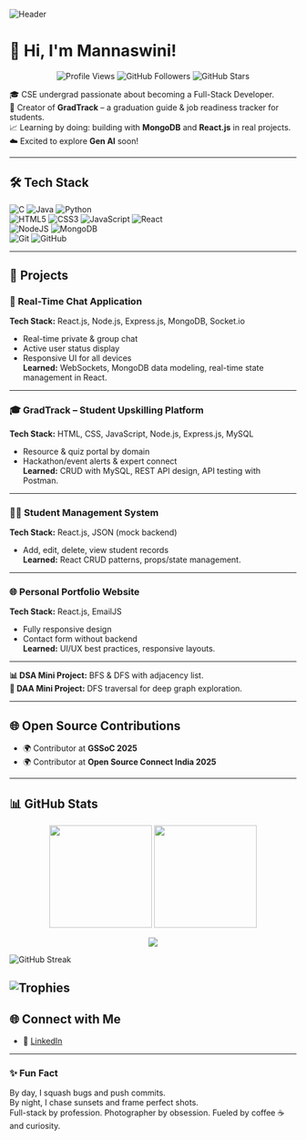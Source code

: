 ![Header](https://capsule-render.vercel.app/api?type=waving&color=0:ff9966,100:ff5e62&height=200&section=header&text=Hi%20there,%20I'm%20imannaswini%20👋&fontSize=35&fontColor=ffffff)
# 👋 Hi, I'm Mannaswini!  

<p align="center">
  <img src="https://komarev.com/ghpvc/?username=imannaswini&color=blue" alt="Profile Views" />
  <img src="https://img.shields.io/github/followers/imannaswini?label=Followers&style=social" alt="GitHub Followers" />
  <img src="https://img.shields.io/github/stars/imannaswini?label=Stars&style=social" alt="GitHub Stars" />
</p>

🎓 CSE undergrad passionate about becoming a Full-Stack Developer.  
🧠 Creator of **GradTrack** – a graduation guide & job readiness tracker for students.  
📈 Learning by doing: building with **MongoDB** and **React.js** in real projects.  
☁️ Excited to explore **Gen AI** soon!  

---

## 🛠 Tech Stack
![C](https://img.shields.io/badge/C-A8B9CC?style=for-the-badge&logo=c&logoColor=white)
![Java](https://img.shields.io/badge/Java-ED8B00?style=for-the-badge&logo=openjdk&logoColor=white)
![Python](https://img.shields.io/badge/Python-3776AB?style=for-the-badge&logo=python&logoColor=white)  
![HTML5](https://img.shields.io/badge/HTML5-E34F26?style=for-the-badge&logo=html5&logoColor=white)
![CSS3](https://img.shields.io/badge/CSS3-1572B6?style=for-the-badge&logo=css3&logoColor=white)
![JavaScript](https://img.shields.io/badge/JavaScript-F7DF1E?style=for-the-badge&logo=javascript&logoColor=black)
![React](https://img.shields.io/badge/React-20232A?style=for-the-badge&logo=react&logoColor=61DAFB)  
![NodeJS](https://img.shields.io/badge/Node.js-43853D?style=for-the-badge&logo=node.js&logoColor=white)
![MongoDB](https://img.shields.io/badge/MongoDB-4EA94B?style=for-the-badge&logo=mongodb&logoColor=white)  
![Git](https://img.shields.io/badge/Git-F05032?style=for-the-badge&logo=git&logoColor=white)
![GitHub](https://img.shields.io/badge/GitHub-100000?style=for-the-badge&logo=github&logoColor=white)  

---

## 📂 Projects

### 💬 Real-Time Chat Application
**Tech Stack:** React.js, Node.js, Express.js, MongoDB, Socket.io  
- Real-time private & group chat  
- Active user status display  
- Responsive UI for all devices  
**Learned:** WebSockets, MongoDB data modeling, real-time state management in React.

---

### 🎓 GradTrack – Student Upskilling Platform
**Tech Stack:** HTML, CSS, JavaScript, Node.js, Express.js, MySQL  
- Resource & quiz portal by domain  
- Hackathon/event alerts & expert connect  
**Learned:** CRUD with MySQL, REST API design, API testing with Postman.

---

### 🧑‍🎓 Student Management System
**Tech Stack:** React.js, JSON (mock backend)  
- Add, edit, delete, view student records  
**Learned:** React CRUD patterns, props/state management.

---

### 🌐 Personal Portfolio Website
**Tech Stack:** React.js, EmailJS  
- Fully responsive design  
- Contact form without backend  
**Learned:** UI/UX best practices, responsive layouts.

---

**📊 DSA Mini Project:** BFS & DFS with adjacency list.  
**🧠 DAA Mini Project:** DFS traversal for deep graph exploration.

---
## 🌐 Open Source Contributions
- 🌍 Contributor at **GSSoC 2025**  
- 🌍 Contributor at **Open Source Connect India 2025**  

---

## 📊 GitHub Stats

<p align="center">
  <img src="https://github-readme-stats.vercel.app/api?username=imannaswini&show_icons=true&theme=github_dark" height="180em" />
  <img src="https://github-readme-stats.vercel.app/api/top-langs/?username=imannaswini&layout=compact&theme=github_dark" height="180em" />
</p>

<p align="center">
  <img src="https://github-readme-activity-graph.vercel.app/graph?username=imannaswini&theme=github-compact" />
</p>

![GitHub Streak](https://streak-stats.demolab.com?user=imannaswini&theme=radical&hide_border=false)

 ![Trophies](https://github-profile-trophy.vercel.app/?username=imannaswini&theme=radical&no-frame=true&margin-w=5)  
---

## 🌐 Connect with Me
- 💼 [LinkedIn](https://www.linkedin.com/in/mannaswini-p-a-4b4343291?utm_source=share&utm_campaign=share_via&utm_content=profile&utm_medium=android_app)  

---

### ✨ Fun Fact
By day, I squash bugs and push commits.  
By night, I chase sunsets and frame perfect shots.  
Full-stack by profession. Photographer by obsession. Fueled by coffee ☕ and curiosity.
